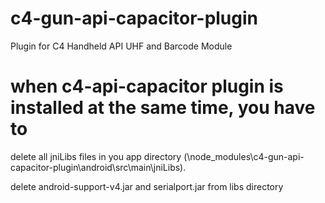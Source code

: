 # c4-gun-api-capacitor-plugin
Plugin for C4 Handheld API UHF and Barcode Module

# when c4-api-capacitor plugin is installed at the same time, you have to 
delete all jniLibs files in you app directory (\node_modules\c4-gun-api-capacitor-plugin\android\src\main\jniLibs).

delete android-support-v4.jar and serialport.jar from libs directory